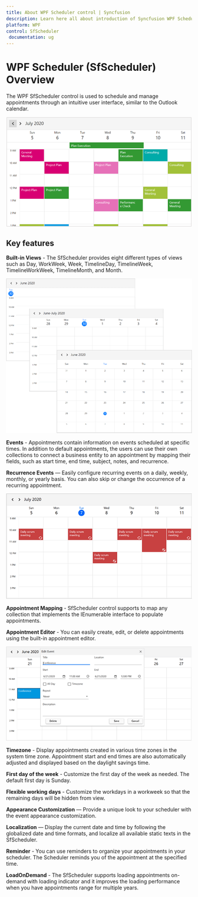 ```yaml
---
title: About WPF Scheduler control | Syncfusion
description: Learn here all about introduction of Syncfusion WPF Scheduler (SfScheduler) control, its elements and more.
platform: WPF
control: SfScheduler
 documentation: ug
---
```


# WPF Scheduler (SfScheduler) Overview

The WPF SfScheduler control is used to schedule and manage appointments through an intuitive user interface, similar to the Outlook calendar.

![WPF scheduler FirstDayOfWeek](GettingStarted_images/event-week-view.png)


## Key features

**Built-in Views** - The SfScheduler provides eight different types of views such as Day, WorkWeek, Week, TimelineDay, TimelineWeek, TimelineWorkWeek, TimelineMonth, and Month.

![Views in WPF Scheduler](Overview_Images/views.png)

**Events** - Appointments contain information on events scheduled at specific times. In addition to default appointments, the users can use their own collections to connect a business entity to an appointment by mapping their fields, such as start time, end time, subject, notes, and recurrence.

**Recurrence Events** — Easily configure recurring events on a daily, weekly, monthly, or yearly basis. You can also skip or change the occurrence of a recurring appointment.

![Recurring Events with exceptions in WPF Scheduler](Overview_Images/recurringExceptions.png)

**Appointment Mapping** - SfScheduler control supports to map any collection that implements the IEnumerable interface to populate appointments.

**Appointment Editor** - You can easily create, edit, or delete appointments using the built-in appointment editor.

![Appointment editor in WPF Scheduler](Overview_Images/appointmentEditor.png)

**Timezone** - Display appointments created in various time zones in the system time zone. Appointment start and end times are also automatically adjusted and displayed based on the daylight savings time.

**First day of the week** - Customize the first day of the week as needed. The default first day is Sunday.

**Flexible working days** - Customize the workdays in a workweek so that the remaining days will be hidden from view.

**Appearance Customization** — Provide a unique look to your scheduler with the event appearance customization.

**Localization** — Display the current date and time by following the globalized date and time formats, and localize all available static texts in the SfScheduler.

**Reminder** - You can use reminders to organize your appointments in your scheduler. The Scheduler reminds you of the appointment at the specified time.

**LoadOnDemand** - The SfScheduler supports loading appointments on-demand with loading indicator and it improves the loading performance when you have appointments range for multiple years.